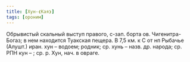 ```yaml
---
title: [Хун-❮Кая❯]
tags: [ороним]
---
```


Обрывистый скальный выступ правого, с-зап. борта ов. Чигенитра-Богаз; в нем
находится Туакская пещера. В 7,5 км. к С от нп Рыбачье (Алушт.) иран. хун –
водоем; родник; ср. хунь – назв. др. народа; ср. РПН кун – ; ср. р. Хун, нач. в
овраге.
